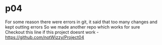 # p04

For some reason there were errors in git, it said that too many changes and kept outting errors
So we made another repo which works for sure
Checkout this line if this project doesnt work - https://github.com/notWizzy/Project04
